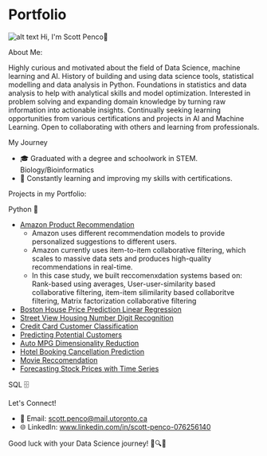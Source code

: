 # Portfolio
![alt text](https://api.careers.fresenius.com/images/4a9e0fed-f1d2-49ce-92d1-8af5ba2df041)
Hi, I'm Scott Penco👋

About Me:

Highly curious and motivated about the field of Data Science, machine learning and AI. History of building and using data science tools, statistical modelling and data analysis in Python. Foundations in statistics and data analysis to help with analytical skills and model optimization. Interested in problem solving and expanding domain knowledge by turning raw information into actionable insights. Continually seeking learning opportunities from various certifications and projects in AI and Machine Learning. Open to collaborating with others and learning from professionals.

My Journey
- 🎓 Graduated with a degree and schoolwork in STEM. Biology/Bioinformatics
- 🌱 Constantly learning and improving my skills with certifications.


Projects in my Portfolio:

Python 🐍
-  [Amazon Product Recommendation](https://github.com/scottpenco/Portfolio/tree/main/Amazon%20Product%20Recommendation)
    - Amazon uses different recommendation models to provide personalized suggestions to different users.
    - Amazon currently uses item-to-item collaborative filtering, which scales to massive data sets and produces high-quality recommendations in real-time.
    - In this case study, we built reccomenxdation systems based on: Rank-based using averages, User-user-similarity based collaborative filtering, item-item silimilarity based collaboritve filtering, Matrix factorization collaborative filtering
- [Boston House Price Prediction Linear Regression](https://github.com/scottpenco/Portfolio/tree/main/Boston%20House%20Price%20Prediction%20Linear%20Regression%20Scott%20Penco)
- [Street View Housing Number Digit Recognition](https://github.com/scottpenco/Portfolio/tree/main/Convolutional%20Neural%20Networks%20Street%20View%20Housing%20Number%20Digit%20Recognition)
- [Credit Card Customer Classification](https://github.com/scottpenco/Portfolio/tree/main/Credit%20Card%20Customer%20Unsupervised%20Learning%20Classification)
- [Predicting Potential Customers](https://github.com/scottpenco/Portfolio/tree/main/Decision%20Trees%20and%20Random%20Forest%20-%20Predicting%20Potential%20Customers)
- [Auto MPG Dimensionality Reduction](https://github.com/scottpenco/Portfolio/tree/main/Dimensionality%20Reduction)
- [Hotel Booking Cancellation Prediction](https://github.com/scottpenco/Portfolio/tree/main/Hotel%20Booking%20Cancellation%20Prediction%20Classification%20-%20%20Scott%20Penco)
- [Movie Reccomendation](https://github.com/scottpenco/Portfolio/tree/main/Movie%20Reccomendation)
- [Forecasting Stock Prices with Time Series](https://github.com/scottpenco/Portfolio/tree/main/Time%20Series%20-%20Forecasting%20Stock%20Prices)

SQL 🗄️


Let's Connect!
- 📧 Email: scott.penco@mail.utoronto.ca
- 🌐 LinkedIn: www.linkedin.com/in/scott-penco-076256140

Good luck with your Data Science journey! 🚀🔍🤖

